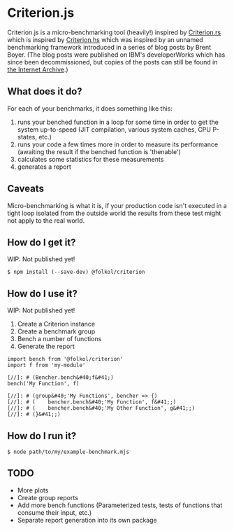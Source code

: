 # Criterion.js

Criterion.js is a micro-benchmarking tool (heavily!) inspired by [Criterion.rs](https://crates.io/crates/criterion) which is inspired by [Criterion.hs](https://crates.io/crates/criterion) which was inspired by an unnamed benchmarking framework introduced in a series of blog posts by Brent Boyer. (The blog posts were published on IBM's developerWorks which has since been decommissioned, but copies of the posts can still be found in [the Internet Archive](https://web.archive.org/web/20090213185454/https://www.ibm.com/developerWorks/java/library/j-benchmark2).)

## What does it do?

For each of your benchmarks, it does something like this:

1. runs your benched function in a loop for some time in order to get the system up-to-speed (JIT compilation, various system caches, CPU P-states, etc.)
2. runs your code a few times more in order to measure its performance (awaiting the result if the benched function is 'thenable')
3. calculates some statistics for these measurements
4. generates a report

## Caveats

Micro-benchmarking is what it is, if your production code isn't executed in a tight loop isolated from the outside world the results from these test might not apply to the real world.

## How do I get it?

WIP: Not published yet!

```
$ npm install (--save-dev) @folkol/criterion
```

## How do I use it?

WIP: Not published yet!

1. Create a Criterion instance
2. Create a benchmark group
3. Bench a number of functions
4. Generate the report

```
import bench from '@folkol/criterion'
import f from 'my-module'

[//]: # (Bencher.bench&#40;f&#41;)
bench('My Function', f)

[//]: # (group&#40;'My Functions', bencher => {)
[//]: # (    bencher.bench&#40;'My Function', f&#41;;)
[//]: # (    bencher.bench&#40;'My Other Function', g&#41;;)
[//]: # (}&#41;;)
```

## How do I run it?

```
$ node path/to/my/example-benchmark.mjs
```

## TODO

- More plots
- Create group reports
- Add more bench functions (Parameterized tests, tests of functions that consume their input, etc.)
- Separate report generation into its own package
